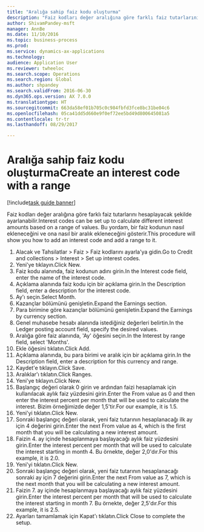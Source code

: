 ```yaml
--- 
title: "Aralığa sahip faiz kodu oluşturma"
description: "Faiz kodları değer aralığına göre farklı faiz tutarlarını hesaplayacak şekilde ayarlanabilir."
author: ShivamPandey-msft
manager: AnnBe
ms.date: 11/10/2016
ms.topic: business-process
ms.prod: 
ms.service: dynamics-ax-applications
ms.technology: 
audience: Application User
ms.reviewer: twheeloc
ms.search.scope: Operations
ms.search.region: Global
ms.author: shpandey
ms.search.validFrom: 2016-06-30
ms.dyn365.ops.version: AX 7.0.0
ms.translationtype: HT
ms.sourcegitcommit: 663da58ef01b705c0c984fbfd3fce8bc31be04c6
ms.openlocfilehash: 05ca41dd5d660e9f0ef72ee5bd49d800645081a5
ms.contentlocale: tr-tr
ms.lasthandoff: 08/29/2017

---
```

# <a name="create-an-interest-code-with-a-range"></a><span data-ttu-id="19335-103">Aralığa sahip faiz kodu oluşturma</span><span class="sxs-lookup"><span data-stu-id="19335-103">Create an interest code with a range</span></span>

[!include[task guide banner](../../includes/task-guide-banner.md)]

<span data-ttu-id="19335-104">Faiz kodları değer aralığına göre farklı faiz tutarlarını hesaplayacak şekilde ayarlanabilir.</span><span class="sxs-lookup"><span data-stu-id="19335-104">Interest codes can be set up to calculate different interest amounts based on a range of values.</span></span> <span data-ttu-id="19335-105">Bu yordam, bir faiz kodunun nasıl ekleneceğini ve ona nasıl bir aralık ekleneceğini gösterir.</span><span class="sxs-lookup"><span data-stu-id="19335-105">This procedure will show you how to add an interest code and add a range to it.</span></span>

1. <span data-ttu-id="19335-106">Alacak ve Tahsilatlar > Faiz > Faiz kodlarını ayarla'ya gidin.</span><span class="sxs-lookup"><span data-stu-id="19335-106">Go to Credit and collections > Interest > Set up interest codes.</span></span>
2. <span data-ttu-id="19335-107">Yeni'ye tıklayın.</span><span class="sxs-lookup"><span data-stu-id="19335-107">Click New.</span></span>
3. <span data-ttu-id="19335-108">Faiz kodu alanında, faiz kodunun adını girin.</span><span class="sxs-lookup"><span data-stu-id="19335-108">In the Interest code field, enter the name of the interest code.</span></span>
4. <span data-ttu-id="19335-109">Açıklama alanında faiz kodu için bir açıklama girin.</span><span class="sxs-lookup"><span data-stu-id="19335-109">In the Description field, enter a description for the interest code.</span></span>
5. <span data-ttu-id="19335-110">Ay'ı seçin.</span><span class="sxs-lookup"><span data-stu-id="19335-110">Select Month.</span></span>
6. <span data-ttu-id="19335-111">Kazançlar bölümünü genişletin.</span><span class="sxs-lookup"><span data-stu-id="19335-111">Expand the Earnings section.</span></span>
7. <span data-ttu-id="19335-112">Para birimine göre kazançlar bölümünü genişletin.</span><span class="sxs-lookup"><span data-stu-id="19335-112">Expand the Earnings by currency section.</span></span>
8. <span data-ttu-id="19335-113">Genel muhasebe hesabı alanında istediğiniz değerleri belirtin.</span><span class="sxs-lookup"><span data-stu-id="19335-113">In the Ledger posting account field, specify the desired values.</span></span>
9. <span data-ttu-id="19335-114">Aralığa göre faiz alanında, 'Ay' öğesini seçin.</span><span class="sxs-lookup"><span data-stu-id="19335-114">In the Interest by range field, select 'Months'.</span></span>
10. <span data-ttu-id="19335-115">Ekle öğesini tıklatın.</span><span class="sxs-lookup"><span data-stu-id="19335-115">Click Add.</span></span>
11. <span data-ttu-id="19335-116">Açıklama alanında, bu para birimi ve aralık için bir açıklama girin.</span><span class="sxs-lookup"><span data-stu-id="19335-116">In the Description field, enter a description for this currency and range.</span></span>
12. <span data-ttu-id="19335-117">Kaydet'e tıklayın.</span><span class="sxs-lookup"><span data-stu-id="19335-117">Click Save.</span></span>
13. <span data-ttu-id="19335-118">Aralıklar'ı tıklatın.</span><span class="sxs-lookup"><span data-stu-id="19335-118">Click Ranges.</span></span>
14. <span data-ttu-id="19335-119">Yeni'ye tıklayın.</span><span class="sxs-lookup"><span data-stu-id="19335-119">Click New.</span></span>
15. <span data-ttu-id="19335-120">Başlangıç değeri olarak 0 girin ve ardından faizi hesaplamak için kullanılacak aylık faiz yüzdesini girin.</span><span class="sxs-lookup"><span data-stu-id="19335-120">Enter the From value as 0 and then enter the interest percent per month that will be used to calculate the interest.</span></span> <span data-ttu-id="19335-121">Bizim örneğimizde değer 1,5'tir.</span><span class="sxs-lookup"><span data-stu-id="19335-121">For our example, it is 1.5.</span></span>
16. <span data-ttu-id="19335-122">Yeni'yi tıklatın.</span><span class="sxs-lookup"><span data-stu-id="19335-122">Click New.</span></span>
17. <span data-ttu-id="19335-123">Sonraki başlangıç değeri olarak, yeni faiz tutarının hesaplanacağı ilk ay için 4 değerini girin.</span><span class="sxs-lookup"><span data-stu-id="19335-123">Enter the next From value as 4, which is the first month that you will be calculating a new interest amount.</span></span>
18. <span data-ttu-id="19335-124">Faizin 4. ay içinde hesaplanmaya başlayacağı aylık faiz yüzdesini girin.</span><span class="sxs-lookup"><span data-stu-id="19335-124">Enter the interest percent per month that will be used to calculate the interest starting in month 4.</span></span> <span data-ttu-id="19335-125">Bu örnekte, değer 2,0'dır.</span><span class="sxs-lookup"><span data-stu-id="19335-125">For this example, it is 2.0.</span></span>
19. <span data-ttu-id="19335-126">Yeni'yi tıklatın.</span><span class="sxs-lookup"><span data-stu-id="19335-126">Click New.</span></span>
20. <span data-ttu-id="19335-127">Sonraki başlangıç değeri olarak, yeni faiz tutarının hesaplanacağı sonraki ay için 7 değerini girin.</span><span class="sxs-lookup"><span data-stu-id="19335-127">Enter the next From value as 7, which is the next month that you will be calculating a new interest amount.</span></span>
21. <span data-ttu-id="19335-128">Faizin 7. ay içinde hesaplanmaya başlayacağı aylık faiz yüzdesini girin.</span><span class="sxs-lookup"><span data-stu-id="19335-128">Enter the interest percent per month that will be used to calculate the interest starting in month 7.</span></span> <span data-ttu-id="19335-129">Bu örnekte, değer 2,5'dır.</span><span class="sxs-lookup"><span data-stu-id="19335-129">For this example, it is 2.5.</span></span>
22. <span data-ttu-id="19335-130">Ayarları tamamlamak için Kapat'ı tıklatın.</span><span class="sxs-lookup"><span data-stu-id="19335-130">Click Close to complete the setup.</span></span>


